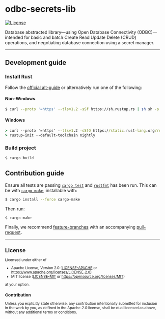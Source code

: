 odbc-secrets-lib
================
[![License](https://img.shields.io/badge/license-Apache--2.0%20OR%20MIT-blue.svg)](https://opensource.org/licenses/Apache-2.0)

Database abstracted library—using Open Database Connectivity (ODBC)—intended for basic and batch Create Read Update Delete (CRUD) operations, and negotiating database connection using a secret manager.

---

## Development guide

### Install Rust

Follow the [official alt-guide](https://forge.rust-lang.org/infra/other-installation-methods.html#other-ways-to-install-rustup) or alternatively run one of the following:

#### Non-Windows
```sh
$ curl --proto '=https' --tlsv1.2 -sSf https://sh.rustup.rs | sh sh -s -- --default-toolchain nightly
```

#### Windows
```cmd
> curl --proto '=https' --tlsv1.2 -sSfO https://static.rust-lang.org/rustup/dist/i686-pc-windows-gnu/rustup-init.exe
> rustup-init --default-toolchain nightly
```

### Build project
```sh
$ cargo build
```

## Contribution guide
Ensure all tests are passing [`cargo test`](https://doc.rust-lang.org/cargo/commands/cargo-test.html) and [`rustfmt`](https://github.com/rust-lang/rustfmt) has been run. This can be with [`cargo make`](https://github.com/sagiegurari/cargo-make); installable with:

```sh
$ cargo install --force cargo-make
```

Then run:
```sh
$ cargo make
```

Finally, we recommend [feature-branches](https://martinfowler.com/bliki/FeatureBranch.html) with an accompanying [pull-request](https://docs.github.com/en/pull-requests/collaborating-with-pull-requests/proposing-changes-to-your-work-with-pull-requests/about-pull-requests).

---

<small>

## License

Licensed under either of

- Apache License, Version 2.0 ([LICENSE-APACHE](LICENSE-APACHE) or <https://www.apache.org/licenses/LICENSE-2.0>)
- MIT license ([LICENSE-MIT](LICENSE-MIT) or <https://opensource.org/licenses/MIT>)

at your option.

### Contribution

Unless you explicitly state otherwise, any contribution intentionally submitted
for inclusion in the work by you, as defined in the Apache-2.0 license, shall be
dual licensed as above, without any additional terms or conditions.

</small>
